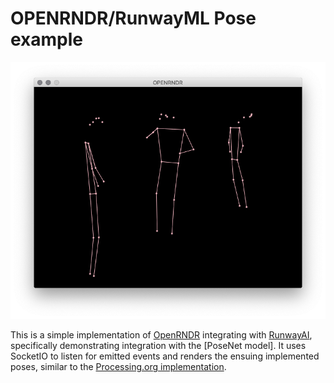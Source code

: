 # OPENRNDR/RunwayML Pose example

![](images/example.png)

This is a simple implementation of [OpenRNDR](http://https://openrndr.org) integrating with [RunwayAI](http://runwayapp.ai), specifically demonstrating integration with the [PoseNet model]. It uses SocketIO to listen for emitted events and renders the ensuing implemented poses, similar to the [Processing.org implementation](https://github.com/runwayml/processing).  



